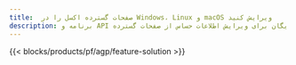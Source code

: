 ```yaml
---
title:  صفحات گسترده اکسل را در Windows، Linux و macOS ویرایش کنید
description: برنامه و API رایگان برای ویرایش اطلاعات حساس از صفحات گسترده XLS، XLSX و ODS
---
```

{{< blocks/products/pf/agp/feature-solution >}} 


